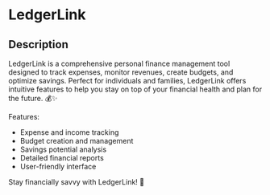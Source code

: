 # LedgerLink

## Description
LedgerLink is a comprehensive personal finance management tool designed to track expenses, monitor revenues, create budgets, and optimize savings. Perfect for individuals and families, LedgerLink offers intuitive features to help you stay on top of your financial health and plan for the future. 💰✨

Features:
* Expense and income tracking
* Budget creation and management
* Savings potential analysis
* Detailed financial reports
* User-friendly interface

Stay financially savvy with LedgerLink! 🚀

